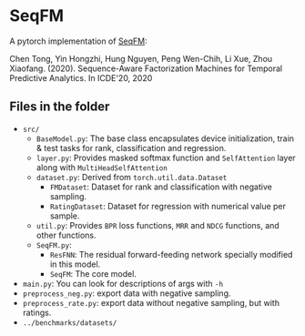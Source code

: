 # SeqFM

A pytorch implementation of [SeqFM](http://arxiv.org/abs/1911.02752):

Chen Tong, Yin Hongzhi, Hung Nguyen, Peng Wen-Chih, Li Xue, Zhou Xiaofang. (2020). Sequence-Aware Factorization Machines for Temporal Predictive Analytics. In ICDE'20, 2020

## Files in the folder
- `src/`
    - `BaseModel.py`: The base class encapsulates device initialization, train & test tasks for rank, classification and regression.
    - `layer.py`: Provides masked softmax function and `SelfAttention` layer along with `MultiHeadSelfAttention`
    - `dataset.py`: Derived from `torch.util.data.Dataset`
        - `FMDataset`: Dataset for rank and classification with negative sampling.
        - `RatingDataset`: Dataset for regression with numerical value per sample.
    - `util.py`: Provides `BPR` loss functions, `MRR` and `NDCG` functions, and other functions.
    - `SeqFM.py`: 
        - `ResFNN`: The residual forward-feeding network specially modified in this model.
        - `SeqFM`: The core model.
- `main.py`: You can look for descriptions of args with `-h` 
- `preprocess_neg.py`: export data with negative sampling.
- `preprocess_rate.py`: export data without negative sampling, but with ratings.
- `../benchmarks/datasets/`  